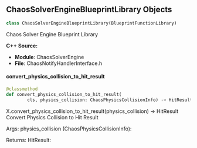 ## ChaosSolverEngineBlueprintLibrary Objects

```python
class ChaosSolverEngineBlueprintLibrary(BlueprintFunctionLibrary)
```

Chaos Solver Engine Blueprint Library

**C++ Source:**

- **Module**: ChaosSolverEngine
- **File**: ChaosNotifyHandlerInterface.h

<a id="unreal.ChaosSolverEngineBlueprintLibrary.convert_physics_collision_to_hit_result"></a>

#### convert_physics_collision_to_hit_result

```python
@classmethod
def convert_physics_collision_to_hit_result(
        cls, physics_collision: ChaosPhysicsCollisionInfo) -> HitResult
```

X.convert_physics_collision_to_hit_result(physics_collision) -> HitResult
Convert Physics Collision to Hit Result

Args:
    physics_collision (ChaosPhysicsCollisionInfo): 

Returns:
    HitResult:

<a id="unreal.ChaosSolverActor"></a>